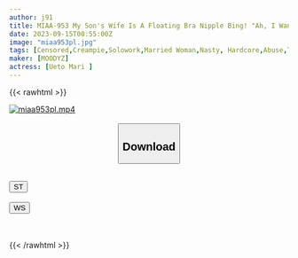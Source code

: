 ```yaml
---
author: j91
title: MIAA-953 My Son's Wife Is A Floating Bra Nipple Bing! "Ah, I Want To Touch..." Mari Ueto, Who Learned How To Get A Nipple Orgasm From My Perverted Father-In-Law
date: 2023-09-15T00:55:00Z
image: "miaa953pl.jpg"
tags: [Censored,Creampie,Solowork,Married Woman,Nasty, Hardcore,Abuse,Tits	 ]
maker: [MOODYZ]
actress: [Ueto Mari ]
---
```



{{< rawhtml >}}

<div class="video" data-videoid="e012y6peXqFYDVG">
    <a href="javascript:;">
        <img src="https://my.j91.asia/posts/miaa953pl/miaa953pl.jpg" width="WIDTH" height="HEIGHT" alt="miaa953pl.mp4" loading="lazy">
    </a>
</div>

<script type="text/javascript" src="https://j91.asia/asset/on-demand-st.js"></script>

<br>
  <link rel="stylesheet" href="https://j91.asia/asset/bs5.css">
  
  <center>
  <button class="btn btn-primary" type="button" data-bs-toggle="collapse" data-bs-target=".multi-collapse" aria-expanded="false" aria-controls="multiCollapseExample1 multiCollapseExample2"><h2>Download</h2></button></center>
</p>
<div class="row">
  <div class="col">
    <div class="collapse multi-collapse" id="multiCollapseExample1">
      <div class="card card-body">
	      	      <br>
<div class="buttons">  
<a href="https://streamtape.to/v/e012y6peXqFYDVG"><button class="btn-hover color-3"><i class="fa fa-download"></i> ST</button></a></div>
    </div>
  </div>
</div>
  <div class="col">
    <div class="collapse multi-collapse" id="multiCollapseExample2">
      <div class="card card-body">
	      <br>
<div class="buttons">
    <a href="https://wolfstream.tv/i940ckuforc7"><button class="btn-hover color-9"><i class="fa fa-download"></i> WS</button></a></div>
<br><br>
      </div>
    </div>
  </div>
</div>

{{< /rawhtml >}}
